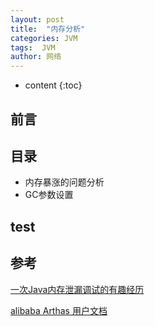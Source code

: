 ```yaml
---
layout: post
title:  "内存分析"
categories: JVM
tags:  JVM
author: 网络
---
```


* content
{:toc}


## 前言

## 目录

* 内存暴涨的问题分析
* GC参数设置







## test



## 参考

[一次Java内存泄漏调试的有趣经历](https://www.cnblogs.com/study-everyday/p/9574414.html)

[alibaba Arthas 用户文档](https://alibaba.github.io/arthas/)

